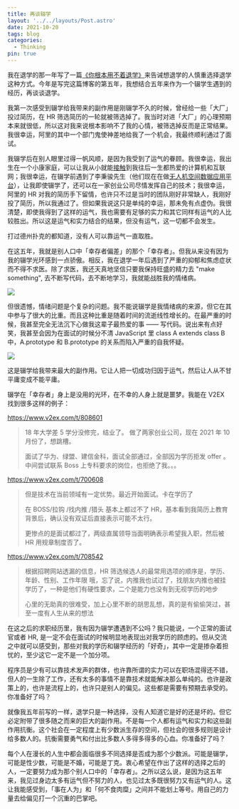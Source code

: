 ```yaml
---
title: 再谈辍学
layout: '../../layouts/Post.astro'
date: 2021-10-20
tags: blog
categories:
  - Thinking
pin: true
---
```


我在退学的那一年写了一篇[《你根本用不着退学》](/blog/you-dont-need-to-drop-out/)来告诫想退学的人慎重选择退学这种方式。今年是写完这篇博客的第五年，我想结合五年来作为一个辍学生遇到的经历，再谈谈退学。

我第一次感受到辍学给我带来的副作用是刚辍学不久的时候，曾经给一些「大厂」投过简历，在 HR 筛选简历的一轮就被筛选掉了。我当时对进「大厂」的心理预期本来就很低，所以这对我来说根本影响不了我的心情，被筛选掉反而是正常结果。我很幸运，阿里的其中一个部门鬼使神差地给我了一个机会，我最终顺利通过了面试。

我辍学后在别人眼里过得一帆风顺，是因为我受到了运气的眷顾。我很幸运，我出生在一个小康家庭，可以让我从小就能[接触](/blog/my-coding-road/)到我往后一生都热爱的计算机和互联网；我很幸运，在辍学前遇到了李秉骏先生（他们现在在做[无人机空间数据应用平台](https://meshkit.cn/)），让我即使辍学了，还可以在一家创业公司尽情发挥自己的技术；我很幸运，阿里的 HR 对我的简历手下留情，也许只不过是当时的团队刚好非常缺人，我刚好投了简历，所以我通过了。但如果我说这只是单纯的幸运，那未免有点虚伪。我很清楚，即使我得到了这样的运气，我也需要有足够的实力和其它同样有运气的人比较胜出。所以这是运气和实力结合的结果，但没有运气，这一切都不会发生。

打过德州扑克的都知道，没有人可以靠运气一直取胜。

在这五年，我就是别人口中「幸存者偏差」的那个「幸存者」。但我从来没有因为我的辍学光环感到一点骄傲。相反，我在退学一年后遇到了严重的抑郁和焦虑症状而不得不求医。除了求医，我还天真地坚信只要我保持旺盛的精力去 "make something", 去不断写代码，去不断地学习，我就能战胜我的情绪病。

![](https://gbstatic.djyde.com/uPic/OX8DpQ.png?x-oss-process=style/80)

但很遗憾，情绪问题是个复杂的问题。我不能说辍学是我情绪病的来源，但它在其中参与了很大的比重。而且这种比重是随着时间的流逝线性增长的。在最严重的时候，我甚至完全无法沉下心做我这辈子最热爱的事 —— 写代码。说出来有点好笑，我甚至会因为在面试的时候分不清 JavaScript 里 class A extends class B 中，A.prototype 和 B.prototype 的关系而陷入严重的自我怀疑。

![](https://gbstatic.djyde.com/uPic/W8ydFt.png?x-oss-process=style/80)

这是辍学给我带来最大的副作用。它让人把一切成功归因于运气，然后让人从不甘平庸变成不能平庸。

辍学在「幸存者」身上是没用的光环，在不幸的人身上就是噩梦。我能在 V2EX 找到很多这样的例子：

https://www.v2ex.com/t/808601

> 18 年大学差 5 学分没修完，结业了。 做了两家创业公司，现在 2021 年 10 月份了，想跳槽。
>
> 面试了华为、绿盟、建信金科，面试全部通过，全部因为学历拒发 offer 。 中间尝试联系 Boss 上专科要求的岗位，也拒绝了我。。。

https://www.v2ex.com/t/700608

> 但是技术在当前领域有一定优势。最近开始面试。卡在学历了
>
> 在 BOSS/拉钩 /找内推 /猎头 基本上都过不了 HR，基本看到我简历上教育背景后，确认没有双证后直接表示可能不太行。
>
> 更惨点的是面试都过了，两级直属领导当面明确表示希望我入职，然后被 HR 用规章制度否了。

https://www.v2ex.com/t/708542

> 根据招聘网站透漏的信息，HR 筛选候选人的最常用选项的顺序是，学历、年龄、性别、工作年限 哦，忘了说，内推我也试过了，找朋友内推也被挂学历了，一种是他们有硬性要求，二个是能力也没有到无视学历的地步
>
> 心里的无助真的很难受，加上心里不断的胡思乱想，真的是有偷偷哭过，甚至一度有人生从来的想法

在这之后的求职经历里，我有因为辍学遭遇到不公吗？我只能说，一个正常的面试官或者 HR, 是一定不会在面试的时候明显地表现出对我学历的顾虑的。但从交流之中就可以感受到，那些对我的学历和辍学经历的「好奇」，其中一定是掺杂着担忧的，至少这它一定不是一个加分项。

程序员是少有可以靠技术发声的群体，也许靠所谓的实力可以在职场混得还不错，但人的一生除了工作，还有太多的事情不是靠技术就能解决那么单纯的。也许是政策上的，也许是流程上的，也许只是别人的偏见。这些都是需要有预期去承受的。你准备好了吗？

就像我五年前写的一样，退学只是一种选择，没有人知道它是好的还是坏的。但它必定附带了很多随之而来的巨大的副作用。不是每一个人都有运气和实力和这些副作用抗衡。这个社会在一定程度上有少数派生存的空间，但社会的很多规则是设计给多数人的。抗衡需要勇气和付出比多数人多得多得多的心血。你准备好了吗？

每个人在漫长的人生中都会面临很多不同选择是否成为那个少数派。可能是辍学，可能是性少数，可能是不婚，可能是丁克。衷心希望在作出了这样的选择之后的人，一定要努力成为那个别人口中的「幸存者」。之所以这么说，是因为这五年来，我见过身边太多有运气但不努力的人，也见过太多既很努力又有运气的人。这让我能感受到，「事在人为」和「何不食肉糜」之间并不能划上等号。用自己的力量去给偏见打一个沉重的巴掌吧。

